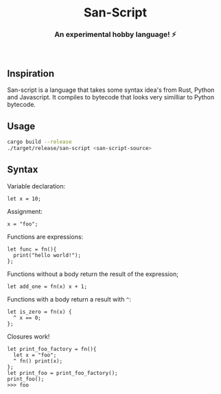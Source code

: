 <h1 align="center">San-Script </h1>
 
 <h3 align="center">
An experimental hobby language! ⚡
</h3>
<br> 

## Inspiration

San-script is a language that takes some syntax idea's from Rust, Python and Javascript. It compiles to bytecode that looks very similliar to Python bytecode. 

## Usage 

```bash
cargo build --release
./target/release/san-script <san-script-source> 
```

## Syntax

Variable declaration:
```
let x = 10;
```

Assignment:
```
x = "foo";
```

Functions are expressions:
```
let func = fn(){ 
  print("hello world!");
};
```
Functions without a body return the result of the expression;
```
let add_one = fn(x) x + 1;
```
Functions with a body return a result with `^`:
```
let is_zero = fn(x) {
  ^ x == 0;
};
```
Closures work!
```
let print_foo_factory = fn(){
  let x = "foo";
  ^ fn() print(x);
};
let print_foo = print_foo_factory();
print_foo();
>>> foo
```


